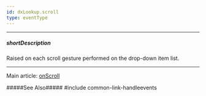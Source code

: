 ```yaml
---
id: dxLookup.scroll
type: eventType
---
```

---
##### shortDescription
Raised on each scroll gesture performed on the drop-down item list.

---
Main article: [onScroll](/api-reference/10%20UI%20Components/dxLookup/1%20Configuration/onScroll.md '/Documentation/ApiReference/UI_Components/dxLookup/Configuration/#onScroll')

#####See Also#####
#include common-link-handleevents